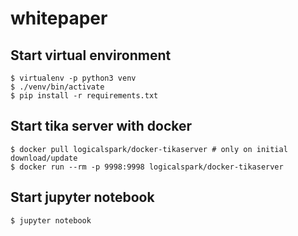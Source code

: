 # whitepaper

## Start virtual environment

    $ virtualenv -p python3 venv
    $ ./venv/bin/activate
    $ pip install -r requirements.txt

## Start tika server with docker

    $ docker pull logicalspark/docker-tikaserver # only on initial download/update
    $ docker run --rm -p 9998:9998 logicalspark/docker-tikaserver

## Start jupyter notebook

    $ jupyter notebook